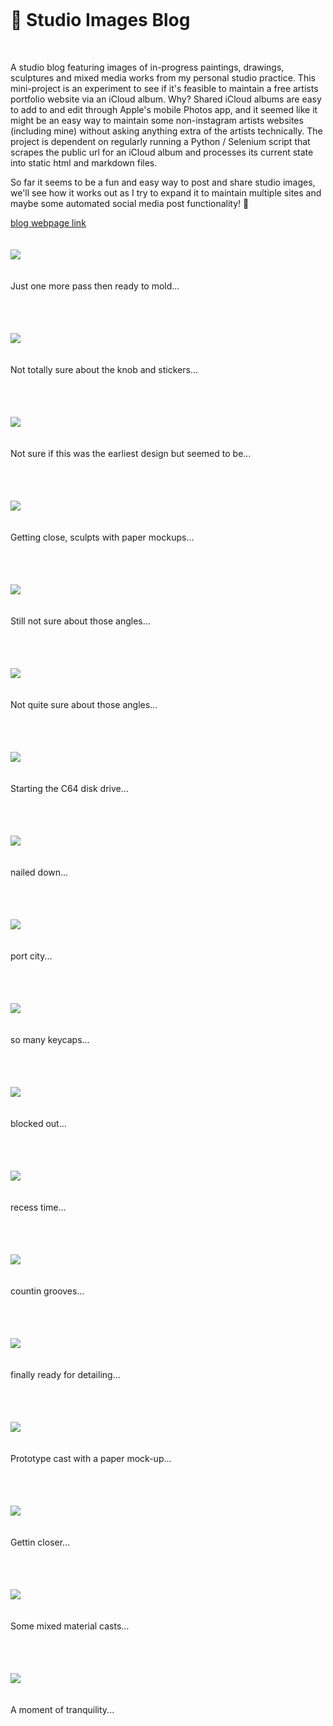 <br>
<h1 style="margin-top: 20px; margin-bottom: 50px" >🌱 Studio Images Blog</h1>
<p> A studio blog featuring images of in-progress paintings, drawings, sculptures and mixed media works from my personal studio practice. This mini-project is an experiment to see if it's feasible to maintain a free artists portfolio website via an iCloud album. Why? Shared iCloud albums are easy to add to and edit through Apple's mobile Photos app, and it seemed like it might be an easy way to maintain some non-instagram artists websites (including mine) without asking anything extra of the artists technically. The project is dependent on regularly running a Python / Selenium script that scrapes the public url for an iCloud album and processes its current state into static html and markdown files.</p>
<p>So far it seems to be a fun and easy way to post and share studio images, we'll see how it works out as I try to expand it to maintain multiple sites and maybe some automated social media post functionality! 🤞</p>

[blog webpage link](http://tombetthauser.github.io/studio_blog)
<br>
<br>
<br>
<img style="max-width: 500px; margin-bottom: 20px" src="https://raw.githubusercontent.com/tombetthauser/studio_blog/master/images/Just one more pass then ready to mold....png">
<p style="margin-bottom: 50px">Just one more pass then ready to mold...</p><br>
<img style="max-width: 500px; margin-bottom: 20px" src="https://raw.githubusercontent.com/tombetthauser/studio_blog/master/images/Not totally sure about the knob and stickers....png">
<p style="margin-bottom: 50px">Not totally sure about the knob and stickers...</p><br>
<img style="max-width: 500px; margin-bottom: 20px" src="https://raw.githubusercontent.com/tombetthauser/studio_blog/master/images/Not sure if this was the earliest design but seemed to be....png">
<p style="margin-bottom: 50px">Not sure if this was the earliest design but seemed to be...</p><br>
<img style="max-width: 500px; margin-bottom: 20px" src="https://raw.githubusercontent.com/tombetthauser/studio_blog/master/images/Getting close, sculpts with paper mockups....png">
<p style="margin-bottom: 50px">Getting close, sculpts with paper mockups...</p><br>
<img style="max-width: 500px; margin-bottom: 20px" src="https://raw.githubusercontent.com/tombetthauser/studio_blog/master/images/Still not sure about those angles....png">
<p style="margin-bottom: 50px">Still not sure about those angles...</p><br>
<img style="max-width: 500px; margin-bottom: 20px" src="https://raw.githubusercontent.com/tombetthauser/studio_blog/master/images/Not quite sure about those angles....png">
<p style="margin-bottom: 50px">Not quite sure about those angles...</p><br>
<img style="max-width: 500px; margin-bottom: 20px" src="https://raw.githubusercontent.com/tombetthauser/studio_blog/master/images/Starting the C64 disk drive....png">
<p style="margin-bottom: 50px">Starting the C64 disk drive...</p><br>
<img style="max-width: 500px; margin-bottom: 20px" src="https://raw.githubusercontent.com/tombetthauser/studio_blog/master/images/nailed down....png">
<p style="margin-bottom: 50px">nailed down...</p><br>
<img style="max-width: 500px; margin-bottom: 20px" src="https://raw.githubusercontent.com/tombetthauser/studio_blog/master/images/port city....png">
<p style="margin-bottom: 50px">port city...</p><br>
<img style="max-width: 500px; margin-bottom: 20px" src="https://raw.githubusercontent.com/tombetthauser/studio_blog/master/images/so many keycaps....png">
<p style="margin-bottom: 50px">so many keycaps...</p><br>
<img style="max-width: 500px; margin-bottom: 20px" src="https://raw.githubusercontent.com/tombetthauser/studio_blog/master/images/blocked out....png">
<p style="margin-bottom: 50px">blocked out...</p><br>
<img style="max-width: 500px; margin-bottom: 20px" src="https://raw.githubusercontent.com/tombetthauser/studio_blog/master/images/recess time....png">
<p style="margin-bottom: 50px">recess time...</p><br>
<img style="max-width: 500px; margin-bottom: 20px" src="https://raw.githubusercontent.com/tombetthauser/studio_blog/master/images/countin grooves....png">
<p style="margin-bottom: 50px">countin grooves...</p><br>
<img style="max-width: 500px; margin-bottom: 20px" src="https://raw.githubusercontent.com/tombetthauser/studio_blog/master/images/finally ready for detailing....png">
<p style="margin-bottom: 50px">finally ready for detailing...</p><br>
<img style="max-width: 500px; margin-bottom: 20px" src="https://raw.githubusercontent.com/tombetthauser/studio_blog/master/images/Prototype cast with a paper mock-up....png">
<p style="margin-bottom: 50px">Prototype cast with a paper mock-up...</p><br>
<img style="max-width: 500px; margin-bottom: 20px" src="https://raw.githubusercontent.com/tombetthauser/studio_blog/master/images/Gettin closer....png">
<p style="margin-bottom: 50px">Gettin closer...</p><br>
<img style="max-width: 500px; margin-bottom: 20px" src="https://raw.githubusercontent.com/tombetthauser/studio_blog/master/images/Some mixed material casts....png">
<p style="margin-bottom: 50px">Some mixed material casts...</p><br>
<img style="max-width: 500px; margin-bottom: 20px" src="https://raw.githubusercontent.com/tombetthauser/studio_blog/master/images/A moment of tranquility....png">
<p style="margin-bottom: 50px">A moment of tranquility...</p><br>